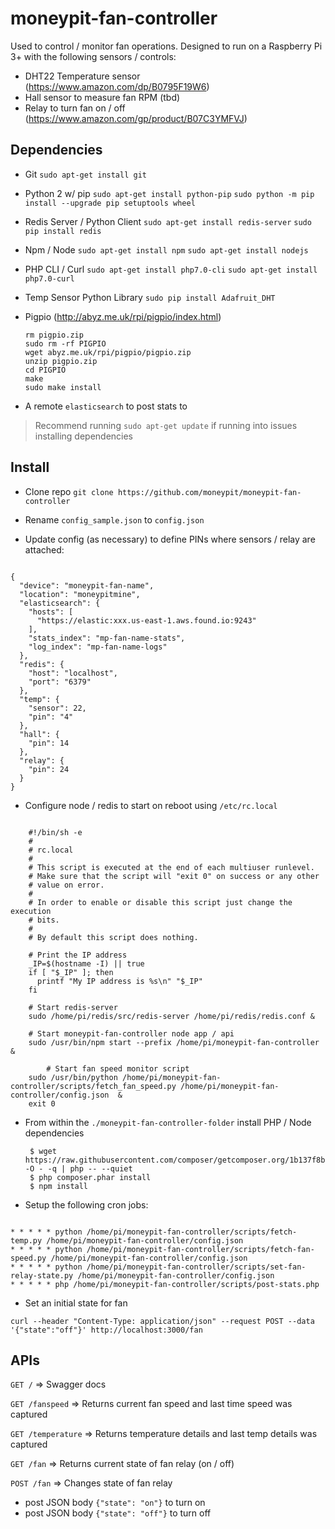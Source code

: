 # moneypit-fan-controller

Used to control / monitor fan operations.  Designed to run on a Raspberry Pi 3+ with the following sensors / controls:

- DHT22 Temperature sensor (https://www.amazon.com/dp/B0795F19W6)
- Hall sensor to measure fan RPM (tbd)
- Relay to turn fan on / off (https://www.amazon.com/gp/product/B07C3YMFVJ)


## Dependencies

- Git 
   `sudo apt-get install git`
   
- Python 2 w/ pip
  `sudo apt-get install python-pip` 
  `sudo python -m pip install --upgrade pip setuptools wheel`
  
- Redis Server / Python Client
   `sudo apt-get install redis-server`
   `sudo pip install redis`
   
- Npm / Node 
   `sudo apt-get install npm`
   `sudo apt-get install nodejs`
   
- PHP CLI / Curl 
   `sudo apt-get install php7.0-cli`
   `sudo apt-get install php7.0-curl`

- Temp Sensor Python Library
  `sudo pip install Adafruit_DHT`
  
- Pigpio (http://abyz.me.uk/rpi/pigpio/index.html)

  ```
  rm pigpio.zip
  sudo rm -rf PIGPIO
  wget abyz.me.uk/rpi/pigpio/pigpio.zip
  unzip pigpio.zip
  cd PIGPIO
  make
  sudo make install
  ```
  
- A remote `elasticsearch` to post stats to

> Recommend running `sudo apt-get update` if running into issues installing dependencies

## Install

- Clone repo `git clone https://github.com/moneypit/moneypit-fan-controller`

- Rename `config_sample.json` to `config.json`

- Update config (as necessary) to define PINs where sensors / relay are attached:

```

{
  "device": "moneypit-fan-name",
  "location": "moneypitmine",
  "elasticsearch": {
    "hosts": [
      "https://elastic:xxx.us-east-1.aws.found.io:9243"
    ],
    "stats_index": "mp-fan-name-stats",
    "log_index": "mp-fan-name-logs"
  },
  "redis": {
    "host": "localhost",
    "port": "6379"
  },
  "temp": {
    "sensor": 22,
    "pin": "4"
  },
  "hall": {
    "pin": 14
  },
  "relay": {
    "pin": 24
  }
}

```

- Configure node / redis to start on reboot using `/etc/rc.local`

```

	#!/bin/sh -e
	#
	# rc.local
	#
	# This script is executed at the end of each multiuser runlevel.
	# Make sure that the script will "exit 0" on success or any other
	# value on error.
	#
	# In order to enable or disable this script just change the execution
	# bits.
	#
	# By default this script does nothing.

	# Print the IP address
	_IP=$(hostname -I) || true
	if [ "$_IP" ]; then
	  printf "My IP address is %s\n" "$_IP"
	fi

	# Start redis-server
	sudo /home/pi/redis/src/redis-server /home/pi/redis/redis.conf &

	# Start moneypit-fan-controller node app / api
	sudo /usr/bin/npm start --prefix /home/pi/moneypit-fan-controller &
	
        # Start fan speed monitor script 
	sudo /usr/bin/python /home/pi/moneypit-fan-controller/scripts/fetch_fan_speed.py /home/pi/moneypit-fan-controller/config.json  &
	exit 0

```

- From within the `./moneypit-fan-controller-folder` install PHP / Node dependencies
  
  ```
   $ wget https://raw.githubusercontent.com/composer/getcomposer.org/1b137f8bf6db3e79a38a5bc45324414a6b1f9df2/web/installer -O - -q | php -- --quiet
   $ php composer.phar install
   $ npm install
  ```

- Setup the following cron jobs:

```

* * * * * python /home/pi/moneypit-fan-controller/scripts/fetch-temp.py /home/pi/moneypit-fan-controller/config.json
* * * * * python /home/pi/moneypit-fan-controller/scripts/fetch-fan-speed.py /home/pi/moneypit-fan-controller/config.json
* * * * * python /home/pi/moneypit-fan-controller/scripts/set-fan-relay-state.py /home/pi/moneypit-fan-controller/config.json
* * * * * php /home/pi/moneypit-fan-controller/scripts/post-stats.php

```

- Set an initial state for fan

```
curl --header "Content-Type: application/json" --request POST --data '{"state":"off"}' http://localhost:3000/fan
```

## APIs

`GET /` => Swagger docs

`GET /fanspeed` => Returns current fan speed and last time speed was captured

`GET /temperature` => Returns temperature details and last temp details was captured

`GET /fan` => Returns current state of fan relay (on / off)

`POST /fan` => Changes state of fan relay
  - post JSON body `{"state": "on"}` to turn on
  - post JSON body `{"state": "off"}` to turn off
